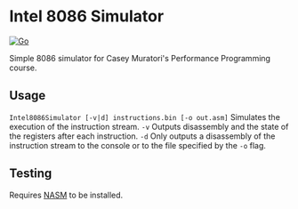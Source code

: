 # Intel 8086 Simulator
[![Go](https://github.com/P100sch/Intel8086Simulator/actions/workflows/go.yml/badge.svg)](https://github.com/P100sch/Intel8086Simulator/actions/workflows/go.yml)

Simple 8086 simulator for Casey Muratori's Performance Programming course.

## Usage

`Intel8086Simulator [-v|d] instructions.bin [-o out.asm]`
Simulates the execution of the instruction stream.
`-v` Outputs disassembly and the state of the registers after each instruction.
`-d` Only outputs a disassembly of the instruction stream to the console or to the file specified by the `-o` flag.

## Testing

Requires [NASM](https://www.nasm.us) to be installed.

